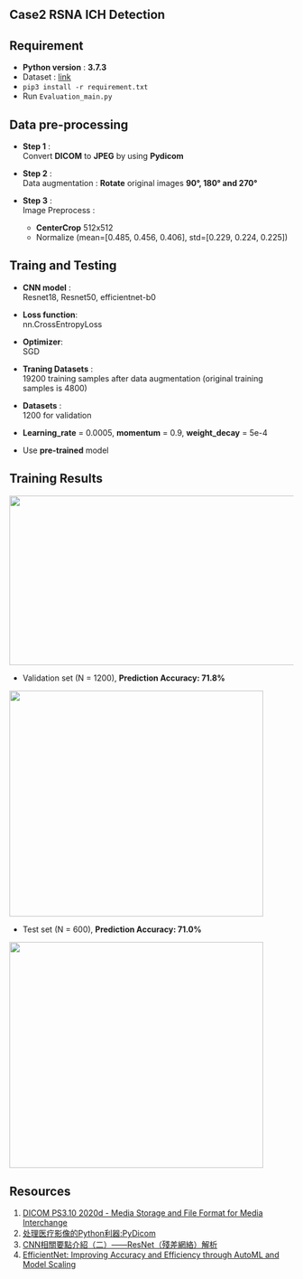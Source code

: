 ## Case2 RSNA ICH Detection

## Requirement
- **Python version** : **3.7.3**
- Dataset : [link](https://drive.google.com/file/d/1sYatvaoqvgbWcvXWC2yeZYtmigt9uUB9/view?usp=sharing)
- `pip3 install -r requirement.txt`
- Run `Evaluation_main.py`

## Data pre-processing
- **Step 1** :  
  Convert **DICOM** to **JPEG** by using **Pydicom**
  
- **Step 2** :  
  Data augmentation : **Rotate** original images **90&deg;, 180&deg; and 270&deg;**
  
- **Step 3** :  
  Image Preprocess :
  - **CenterCrop** 512x512 
  - Normalize (mean=[0.485, 0.456, 0.406], std=[0.229, 0.224, 0.225])

## Traing and Testing
- **CNN model** :  
Resnet18, Resnet50, efficientnet-b0

- **Loss function**:  
nn.CrossEntropyLoss

- **Optimizer**:  
SGD

- **Traning Datasets** :  
19200 training samples after data augmentation (original training samples is 4800)

- **Datasets** :  
1200 for validation  

- **Learning_rate** = 0.0005, **momentum** = 0.9, **weight_decay** = 5e-4

- Use **pre-trained** model

## Training Results
 <img src="https://i.imgur.com/Bil1rnP.png" width = "900" height = "300" align=center />  
 
 - Validation set (N = 1200), **Prediction Accuracy: 71.8%**  
  <img src="https://i.imgur.com/LqOMeWm.png" width = "450" height = "400" align=center />  
  
 - Test set (N = 600), **Prediction Accuracy: 71.0%**
  <img src="https://i.imgur.com/LqOMeWm.png" width = "450" height = "400" align=center />  

## Resources
1. [DICOM PS3.10 2020d - Media Storage and File Format for Media Interchange](http://dicom.nema.org/medical/dicom/current/output/chtml/part10/chapter_7.html)  
2. [处理医疗影像的Python利器:PyDicom](https://zhuanlan.zhihu.com/p/59413289)  
3. [CNN相關要點介紹（二）——ResNet（殘差網絡）解析](https://www.twblogs.net/a/5c3a09b4bd9eee35b21db28c)  
4. [EfficientNet: Improving Accuracy and Efficiency through AutoML and Model Scaling](https://ai.googleblog.com/2019/05/efficientnet-improving-accuracy-and.html)  

